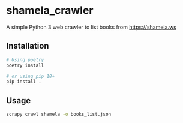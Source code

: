 # shamela_crawler

A simple Python 3 web crawler to list books from https://shamela.ws

## Installation

```bash
# Using poetry
poetry install

# or using pip 18+
pip install .
```

## Usage

```bash
scrapy crawl shamela -o books_list.json
```

